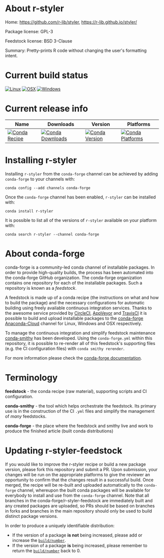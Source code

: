 About r-styler
==============

Home: https://github.com/r-lib/styler, https://r-lib.github.io/styler/

Package license: GPL-3

Feedstock license: BSD 3-Clause

Summary: Pretty-prints R code without changing the user's formatting intent.



Current build status
====================

[![Linux](https://img.shields.io/circleci/project/github/conda-forge/r-styler-feedstock/master.svg?label=Linux)](https://circleci.com/gh/conda-forge/r-styler-feedstock)
[![OSX](https://img.shields.io/travis/conda-forge/r-styler-feedstock/master.svg?label=macOS)](https://travis-ci.org/conda-forge/r-styler-feedstock)
[![Windows](https://img.shields.io/appveyor/ci/conda-forge/r-styler-feedstock/master.svg?label=Windows)](https://ci.appveyor.com/project/conda-forge/r-styler-feedstock/branch/master)

Current release info
====================

| Name | Downloads | Version | Platforms |
| --- | --- | --- | --- |
| [![Conda Recipe](https://img.shields.io/badge/recipe-r--styler-green.svg)](https://anaconda.org/conda-forge/r-styler) | [![Conda Downloads](https://img.shields.io/conda/dn/conda-forge/r-styler.svg)](https://anaconda.org/conda-forge/r-styler) | [![Conda Version](https://img.shields.io/conda/vn/conda-forge/r-styler.svg)](https://anaconda.org/conda-forge/r-styler) | [![Conda Platforms](https://img.shields.io/conda/pn/conda-forge/r-styler.svg)](https://anaconda.org/conda-forge/r-styler) |

Installing r-styler
===================

Installing `r-styler` from the `conda-forge` channel can be achieved by adding `conda-forge` to your channels with:

```
conda config --add channels conda-forge
```

Once the `conda-forge` channel has been enabled, `r-styler` can be installed with:

```
conda install r-styler
```

It is possible to list all of the versions of `r-styler` available on your platform with:

```
conda search r-styler --channel conda-forge
```


About conda-forge
=================

conda-forge is a community-led conda channel of installable packages.
In order to provide high-quality builds, the process has been automated into the
conda-forge GitHub organization. The conda-forge organization contains one repository
for each of the installable packages. Such a repository is known as a *feedstock*.

A feedstock is made up of a conda recipe (the instructions on what and how to build
the package) and the necessary configurations for automatic building using freely
available continuous integration services. Thanks to the awesome service provided by
[CircleCI](https://circleci.com/), [AppVeyor](http://www.appveyor.com/)
and [TravisCI](https://travis-ci.org/) it is possible to build and upload installable
packages to the [conda-forge](https://anaconda.org/conda-forge)
[Anaconda-Cloud](http://docs.anaconda.org/) channel for Linux, Windows and OSX respectively.

To manage the continuous integration and simplify feedstock maintenance
[conda-smithy](http://github.com/conda-forge/conda-smithy) has been developed.
Using the ``conda-forge.yml`` within this repository, it is possible to re-render all of
this feedstock's supporting files (e.g. the CI configuration files) with ``conda smithy rerender``.

For more information please check the [conda-forge documentation](https://conda-forge.org/docs/).

Terminology
===========

**feedstock** - the conda recipe (raw material), supporting scripts and CI configuration.

**conda-smithy** - the tool which helps orchestrate the feedstock.
                   Its primary use is in the construction of the CI ``.yml`` files
                   and simplify the management of *many* feedstocks.

**conda-forge** - the place where the feedstock and smithy live and work to
                  produce the finished article (built conda distributions)


Updating r-styler-feedstock
===========================

If you would like to improve the r-styler recipe or build a new
package version, please fork this repository and submit a PR. Upon submission,
your changes will be run on the appropriate platforms to give the reviewer an
opportunity to confirm that the changes result in a successful build. Once
merged, the recipe will be re-built and uploaded automatically to the
`conda-forge` channel, whereupon the built conda packages will be available for
everybody to install and use from the `conda-forge` channel.
Note that all branches in the conda-forge/r-styler-feedstock are
immediately built and any created packages are uploaded, so PRs should be based
on branches in forks and branches in the main repository should only be used to
build distinct package versions.

In order to produce a uniquely identifiable distribution:
 * If the version of a package **is not** being increased, please add or increase
   the [``build/number``](http://conda.pydata.org/docs/building/meta-yaml.html#build-number-and-string).
 * If the version of a package **is** being increased, please remember to return
   the [``build/number``](http://conda.pydata.org/docs/building/meta-yaml.html#build-number-and-string)
   back to 0.